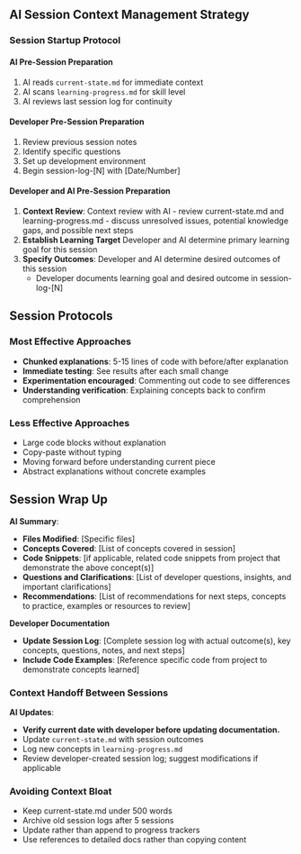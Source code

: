 ## AI Session Context Management Strategy

### Session Startup Protocol
#### AI Pre-Session Preparation
1. AI reads `current-state.md` for immediate context
2. AI scans `learning-progress.md` for skill level
3. AI reviews last session log for continuity

#### Developer Pre-Session Preparation
1. Review previous session notes
2. Identify specific questions
3. Set up development environment
4. Begin session-log-[N] with [Date/Number] 

#### Developer and AI Pre-Session Preparation
1. **Context Review**: Context review with AI - review current-state.md and learning-progress.md - discuss unresolved issues, potential knowledge gaps, and possible next steps
2. **Establish Learning Target** Developer and AI determine primary learning goal for this session
3. **Specify Outcomes**: Developer and AI determine desired outcomes of this session
    - Developer documents learning goal and desired outcome in session-log-[N]

## Session Protocols
### Most Effective Approaches
- **Chunked explanations**: 5-15 lines of code with before/after explanation
- **Immediate testing**: See results after each small change
- **Experimentation encouraged**: Commenting out code to see differences
- **Understanding verification**: Explaining concepts back to confirm comprehension

### Less Effective Approaches
- Large code blocks without explanation
- Copy-paste without typing
- Moving forward before understanding current piece
- Abstract explanations without concrete examples

## Session Wrap Up
**AI Summary**: 
- **Files Modified**: [Specific files]
- **Concepts Covered**: [List of concepts covered in session]
- **Code Snippets**: [if applicable, related code snippets from project that demonstrate the above concept(s)]
- **Questions and Clarifications**: [List of developer questions, insights, and important clarifications]
- **Recommendations**: [List of recommendations for next steps, concepts to practice, examples or resources to review]

**Developer Documentation**
- **Update Session Log**: [Complete session log with actual outcome(s), key concepts, questions, notes, and next steps]
- **Include Code Examples**: [Reference specific code from project to demonstrate concepts learned]

### Context Handoff Between Sessions
**AI Updates**: 
- **Verify current date with developer before updating documentation.**
- Update `current-state.md` with session outcomes
- Log new concepts in `learning-progress.md`
- Review developer-created session log; suggest modifications if applicable

### Avoiding Context Bloat
- Keep current-state.md under 500 words
- Archive old session logs after 5 sessions
- Update rather than append to progress trackers
- Use references to detailed docs rather than copying content
